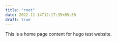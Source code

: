 ```yaml
---
title: "root"
date: 2022-11-14T12:17:35+05:30
draft: true
---
```


This is a home page content for hugo test website.